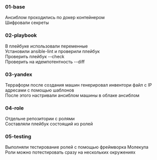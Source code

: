 ### 01-base  

Ансиблом проходились по докер контейнером  
Шифровали секреты  

### 02-playbook  

В плейбуке использовали переменные  
Установили ansible-lint и проверили плейбук  
Проверить плейбук --check  
Проверить на идемпотентность --diff  

### 03-yandex  

Терраформ после создания машин генерировал инвентори файл с IP адресами с помощью шаблонов  
После этого настривали ансиблом машины в облаке ансиблом  

### 04-role

Отдельне репозитории с ролями  
Составляли плейбук состоящий из ролей  

### 05-testing

Выполняли тестирование ролей с помощью фреймворка Молекула  
Роли можно потестировать сразу на нескольких окружениях  
